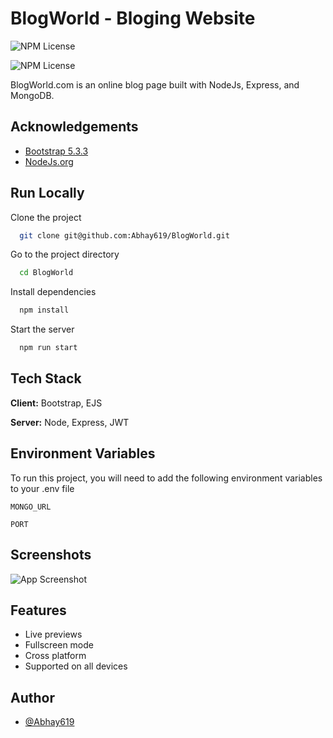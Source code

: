 # BlogWorld - Bloging Website 
![NPM License](https://badgen.net/badge/npm/v10.8.2/green?npm)

![NPM License](https://badgen.net/badge/build/passing/blue)

BlogWorld.com is an online blog page built with NodeJs, Express, and MongoDB.




## Acknowledgements

 - [Bootstrap 5.3.3](https://getbootstrap.com/docs/5.3/getting-started/introduction/)
 - [NodeJs.org](https://nodejs.org/en/learn/getting-started/an-introduction-to-the-npm-package-manager)


## Run Locally

Clone the project

```bash
  git clone git@github.com:Abhay619/BlogWorld.git
```

Go to the project directory

```bash
  cd BlogWorld
```

Install dependencies

```bash
  npm install
```

Start the server

```bash
  npm run start
```


## Tech Stack

**Client:** Bootstrap, EJS

**Server:** Node, Express, JWT


## Environment Variables

To run this project, you will need to add the following environment variables to your .env file

`MONGO_URL`

`PORT`


## Screenshots

![App Screenshot](https://via.placeholder.com/468x300?text=App+Screenshot+Here)


## Features

- Live previews
- Fullscreen mode
- Cross platform
- Supported on all devices


## Author

- [@Abhay619](https://www.github.com/Abhay619)

